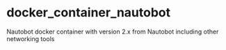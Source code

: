 # docker_container_nautobot
Nautobot docker container with version 2.x from Nautobot including other networking tools
